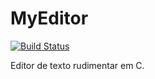 # MyEditor

[![Build Status](https://travis-ci.com/GuiBrandt/myeditor.svg?branch=master)](https://travis-ci.com/GuiBrandt/myeditor)

Editor de texto rudimentar em C.
